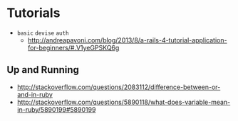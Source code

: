 # Tutorials

- `basic` `devise` `auth`   
  - http://andreapavoni.com/blog/2013/8/a-rails-4-tutorial-application-for-beginners/#.V1yeGPSKQ6g 


## Up and Running
- http://stackoverflow.com/questions/2083112/difference-between-or-and-in-ruby
- http://stackoverflow.com/questions/5890118/what-does-variable-mean-in-ruby/5890199#5890199